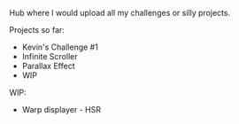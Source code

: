 Hub where I would upload all my challenges or silly projects.

Projects so far:

- Kevin's Challenge #1
- Infinite Scroller
- Parallax Effect
- WIP

WIP:

- Warp displayer - HSR